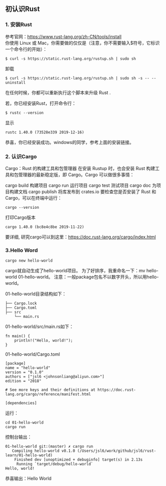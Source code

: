 ## 初认识Rust
### 1. 安装Rust
参考官网：https://www.rust-lang.org/zh-CN/tools/install   
你使用 Linux 或 Mac，你需要做的仅仅是（注意，你不需要输入$符号，它标识一个命令行的开始）：
```shell
$ curl -s https://static.rust-lang.org/rustup.sh | sudo sh
``` 

卸载

```shell
$ curl -s https://static.rust-lang.org/rustup.sh | sudo sh -s -- --uninstall
```
在任何时候，你都可以重新执行这个脚本来升级 Rust .

若，你已经安装Rust，打开命令行：
```shell
$ rustc --version
```
显示
```
rustc 1.40.0 (73528e339 2019-12-16)
```
恭喜，你已经安装成功。windows的同学，参考上面的安装链接。

### 2. 认识Cargo
Cargo：Rust 的构建工具和包管理器
在安装 Rustup 时，也会安装 Rust 构建工具和包管理器的最新稳定版，即 Cargo。Cargo 可以做很多事情：

cargo build 构建项目
cargo run 运行项目
cargo test 测试项目
cargo doc 为项目构建文档
cargo publish 将库发布到 crates.io
要检查您是否安装了 Rust 和 Cargo，可以在终端中运行：
```shell
cargo --version
```
打印Cargo版本
```
cargo 1.40.0 (bc8e4c8be 2019-11-22)
```
要详细, 研究cargo可以到这里：https://doc.rust-lang.org/cargo/index.html

### 3.Hello Word
```shell
cargo new hello-world
```
cargo就自动生成了hello-world项目。
为了好排序，我重命名一下：mv hello-world 01-hello-world。
注意：一般package包名不以数字开头，所以用hello-world。  

01-hello-world目录结构如下：
```
├── Cargo.lock
├── Cargo.toml
├── src
    └── main.rs
```

01-hello-world/src/main.rs如下：
```
fn main() {
    println!("Hello, world!");
}
```

01-hello-world/Cargo.toml
```
[package]
name = "hello-world"
version = "0.1.0"
authors = ["jsl6 <johnsonliang@aliyun.com>"]
edition = "2018"

# See more keys and their definitions at https://doc.rust-lang.org/cargo/reference/manifest.html

[dependencies]
```
运行：

```shell
cd 01-hello-world
cargo run
```
控制台输出：
```
01-hello-world git:(master) ✗ cargo run
   Compiling hello-world v0.1.0 (/Users/jsl6/work/github/jsl6/rust-learn/01-hello-world)
    Finished dev [unoptimized + debuginfo] target(s) in 2.13s
     Running `target/debug/hello-world`
Hello, world!
````

恭喜输出：Hello World